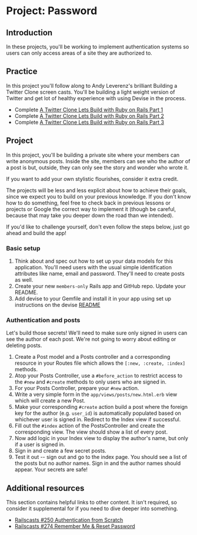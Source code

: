 # Project: Password

## Introduction

In these projects, you'll be working to implement authentication systems so users can only access areas of a site they are authorized to.

## Practice                                           

In this project you'll follow along to Andy Leverenz's brilliant Building a Twitter Clone screen casts. You'll be building a light weight version of Twitter and get lot of healthy experience with using Devise in the process.

* Complete [A Twitter Clone Lets Build with Ruby on Rails Part 1](https://www.youtube.com/watch?time_continue=1&v=5gUysPm64a4&feature=emb_logo)
* Complete [A Twitter Clone Lets Build with Ruby on Rails Part 2](https://www.youtube.com/watch?v=ZxkbFOe3lRY&t)
* Complete [A Twitter Clone Lets Build with Ruby on Rails Part 3](https://www.youtube.com/watch?v=V4h7-hR_WME)

## Project

In this project, you'll be building a private site where your members can write anonymous posts. Inside the site, members can see who the author of a post is but, outside, they can only see the story and wonder who wrote it.

If you want to add your own stylistic flourishes, consider it extra credit.

The projects will be less and less explicit about how to achieve their goals, since we expect you to build on your previous knowledge. If you don't know how to do something, feel free to check back in previous lessons or projects or Google the correct way to implement it \(though be careful, because that may take you deeper down the road than we intended\).

If you'd like to challenge yourself, don't even follow the steps below, just go ahead and build the app!

### **Basic setup**

1. Think about and spec out how to set up your data models for this application.  You'll need users with the usual simple identification attributes like name, email and password.  They'll need to create posts as well.
2. Create your new `members-only` Rails app and GitHub repo.  Update your README.
3. Add devise to your Gemfile and install it in your app using set up instructions on the devise [README](https://github.com/heartcombo/devise)

### **Authentication and posts**

Let's build those secrets! We'll need to make sure only signed in users can see the author of each post. We're not going to worry about editing or deleting posts.

1. Create a Post model and a Posts controller and a corresponding resource in your Routes file which allows the `[:new, :create, :index]` methods.
2. Atop your Posts Controller, use a `#before_action` to restrict access to the `#new` and `#create` methods to only users who are signed in.
3. For your Posts Controller, prepare your `#new` action.
4. Write a very simple form in the `app/views/posts/new.html.erb` view which will create a new Post.
5. Make your corresponding `#create` action build a post where the foreign key for the author \(e.g. `user_id`\) is automatically populated based on whichever user is signed in.  Redirect to the Index view if successful.
6. Fill out the `#index` action of the PostsController and create the corresponding view.  The view should show a list of every post.
7. Now add logic in your Index view to display the author's name, but only if a user is signed in.
8. Sign in and create a few secret posts.
9. Test it out -- sign out and go to the index page.  You should see a list of the posts but no author names.  Sign in and the author names should appear.  Your secrets are safe!

## Additional resources

This section contains helpful links to other content. It isn't required, so consider it supplemental for if you need to dive deeper into something.

* [Railscasts \#250 Authentication from Scratch](http://railscasts.com/episodes/250-authentication-from-scratch-revised)
* [Railscasts \#274 Remember Me & Reset Password](http://railscasts.com/episodes/274-remember-me-reset-password)

